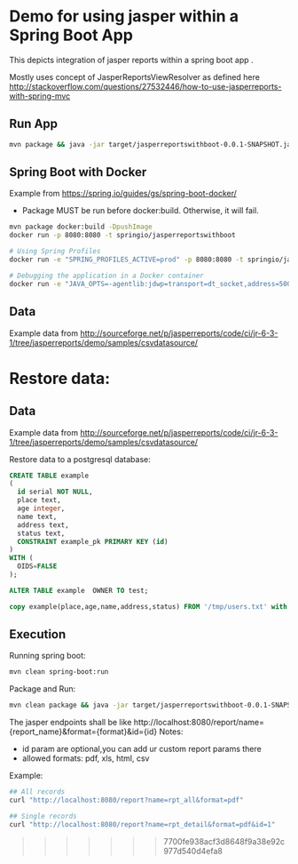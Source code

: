 # Demo for using jasper within a Spring Boot App

This depicts integration of jasper reports within a spring boot app .

Mostly uses concept of JasperReportsViewResolver as defined here http://stackoverflow.com/questions/27532446/how-to-use-jasperreports-with-spring-mvc


## Run App

```bash
mvn package && java -jar target/jasperreportswithboot-0.0.1-SNAPSHOT.jar
```

## Spring Boot with Docker

Example from https://spring.io/guides/gs/spring-boot-docker/
- Package MUST be run before docker:build. Otherwise, it will fail.

```bash
mvn package docker:build -DpushImage
docker run -p 8080:8080 -t springio/jasperreportswithboot

# Using Spring Profiles
docker run -e "SPRING_PROFILES_ACTIVE=prod" -p 8080:8080 -t springio/jasperreportswithboot

# Debugging the application in a Docker container
docker run -e "JAVA_OPTS=-agentlib:jdwp=transport=dt_socket,address=5005,server=y,suspend=n" -p 8080:8080 -p 5005:5005 -t springio/jasperreportswithboot
```

## Data

Example data from http://sourceforge.net/p/jasperreports/code/ci/jr-6-3-1/tree/jasperreports/demo/samples/csvdatasource/

Restore data:
=======
## Data

Example data from http://sourceforge.net/p/jasperreports/code/ci/jr-6-3-1/tree/jasperreports/demo/samples/csvdatasource/

Restore data to a postgresql database:

```sql
CREATE TABLE example
(
  id serial NOT NULL,
  place text,
  age integer,
  name text,
  address text,
  status text,
  CONSTRAINT example_pk PRIMARY KEY (id)
)
WITH (
  OIDS=FALSE
);

ALTER TABLE example  OWNER TO test;

copy example(place,age,name,address,status) FROM '/tmp/users.txt' with csv DELIMITER ','  quote '"' ;
```


## Execution

Running spring boot:

```bash
mvn clean spring-boot:run
```


Package and Run:

```bash
mvn clean package && java -jar target/jasperreportswithboot-0.0.1-SNAPSHOT.jar
```


The jasper endpoints shall be like http://localhost:8080/report/name={report_name}&format={format}&id={id}
Notes:
* id param are optional,you can add ur custom report params there
* allowed formats: pdf, xls, html, csv

Example:
```bash
## All records
curl "http://localhost:8080/report?name=rpt_all&format=pdf"

## Single records
curl "http://localhost:8080/report?name=rpt_detail&format=pdf&id=1"

```
>>>>>>> 7700fe938acf3d8648f9a38e92c977d540d4efa8
